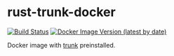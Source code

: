 # rust-trunk-docker
[![Build Status](https://dr.nopemail.org/api/badges/danielalvsaaker/rust-trunk-docker/status.svg)](https://dr.nopemail.org/danielalvsaaker/rust-trunk-docker) [![Docker Image Version (latest by date)](https://img.shields.io/docker/v/danielalvsaaker/rust-trunk-docker)](https://hub.docker.com/r/danielalvsaaker/rust-trunk-docker)

Docker image with [trunk](https://trunkrs.dev) preinstalled.
